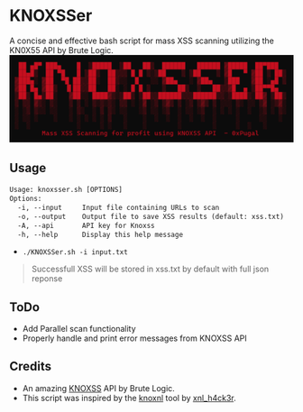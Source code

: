 # KNOXSSer
A concise and effective bash script for mass XSS scanning utilizing the KN0X55 API by Brute Logic.
![KNOXSSer](https://github.com/0xPugal/KNOXSSer/blob/master/knoxsser.png)

## Usage
```
Usage: knoxsser.sh [OPTIONS]
Options:
  -i, --input     Input file containing URLs to scan
  -o, --output    Output file to save XSS results (default: xss.txt)
  -A, --api       API key for Knoxss
  -h, --help      Display this help message
  ```
+ ``./KNOXSSer.sh -i input.txt``
>Successfull XSS will be stored in xss.txt by default with full json reponse

## ToDo
+ Add Parallel scan functionality
+ Properly handle and print error messages from KNOXSS API

## Credits
+ An amazing [KNOXSS](https://knoxss.me/) API by Brute Logic.
+ This script was inspired by the [knoxnl](https://github.com/xnl-h4ck3r/knoxnl) tool by [xnl_h4ck3r](https://twitter.com/xnl_h4ck3r).
